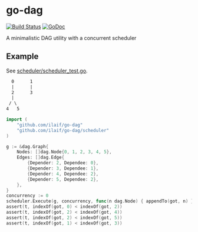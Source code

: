 # go-dag

[![Build Status](https://travis-ci.org/ilaif/go-dag.svg)](https://travis-ci.org/ilaif/go-dag)
[![GoDoc](https://godoc.org/github.com/ilaif/go-dag?status.svg)](https://godoc.org/github.com/ilaif/go-dag)

A minimalistic DAG utility with a concurrent scheduler

## Example

See [scheduler/scheduler_test.go](scheduler/scheduler_test.go).

```txt
  0      1
  |      |
  2      3
  |
 / \
4   5
```

```go
import (
    "github.com/ilaif/go-dag"
    "github.com/ilaif/go-dag/scheduler"
)

g := &dag.Graph{
    Nodes: []dag.Node{0, 1, 2, 3, 4, 5},
    Edges: []dag.Edge{
        {Depender: 2, Dependee: 0},
        {Depender: 3, Dependee: 1},
        {Depender: 4, Dependee: 2},
        {Depender: 5, Dependee: 2},
    },
}
concurrency := 0
scheduler.Execute(g, concurrency, func(n dag.Node) { appendTo(got, n) })
assert(t, indexOf(got, 0) < indexOf(got, 2))
assert(t, indexOf(got, 2) < indexOf(got, 4))
assert(t, indexOf(got, 2) < indexOf(got, 5))
assert(t, indexOf(got, 1) < indexOf(got, 3))
```
